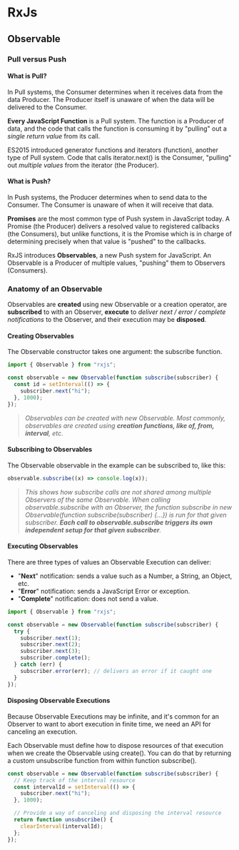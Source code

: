 # RxJs

## Observable

### Pull versus Push

#### What is Pull?

In Pull systems, the Consumer determines when it receives data from the data Producer. The Producer itself is unaware of when the data will be delivered to the Consumer.

**Every JavaScript Function** is a Pull system. The function is a Producer of data, and the code that calls the function is consuming it by "pulling" out a _single return value_ from its call.

ES2015 introduced generator functions and iterators (function), another type of Pull system. Code that calls iterator.next() is the Consumer, "pulling" out _multiple values_ from the iterator (the Producer).

#### What is Push?

In Push systems, the Producer determines when to send data to the Consumer. The Consumer is unaware of when it will receive that data.

**Promises** are the most common type of Push system in JavaScript today. A Promise (the Producer) delivers a resolved value to registered callbacks (the Consumers), but unlike functions, it is the Promise which is in charge of determining precisely when that value is "pushed" to the callbacks.

RxJS introduces **Observables**, a new Push system for JavaScript. An Observable is a Producer of multiple values, "pushing" them to Observers (Consumers).

### Anatomy of an Observable

Observables are **created** using new Observable or a creation operator, are **subscribed** to with an Observer, **execute** to _deliver next / error / complete notifications_ to the Observer, and their execution may be **disposed**.

#### Creating Observables

The Observable constructor takes one argument: the subscribe function.

```typescript
import { Observable } from "rxjs";

const observable = new Observable(function subscribe(subscriber) {
  const id = setInterval(() => {
    subscriber.next("hi");
  }, 1000);
});
```

> _Observables can be created with new Observable. Most commonly, observables are created using **creation functions, like of, from, interval**, etc_.

#### Subscribing to Observables

The Observable observable in the example can be subscribed to, like this:

```typescript
observable.subscribe((x) => console.log(x));
```

> _This shows how subscribe calls are not shared among multiple Observers of the same Observable. When calling observable.subscribe with an Observer, the function subscribe in new Observable(function subscribe(subscriber) {...}) is run for that given subscriber. **Each call to observable.subscribe triggers its own independent setup for that given subscriber**._

#### Executing Observables

There are three types of values an Observable Execution can deliver:

- "**Next**" notification: sends a value such as a Number, a String, an Object, etc.
- "**Error**" notification: sends a JavaScript Error or exception.
- "**Complete**" notification: does not send a value.

```typescript
import { Observable } from "rxjs";

const observable = new Observable(function subscribe(subscriber) {
  try {
    subscriber.next(1);
    subscriber.next(2);
    subscriber.next(3);
    subscriber.complete();
  } catch (err) {
    subscriber.error(err); // delivers an error if it caught one
  }
});
```

#### Disposing Observable Executions

Because Observable Executions may be infinite, and it's common for an Observer to want to abort execution in finite time, we need an API for canceling an execution.

Each Observable must define how to dispose resources of that execution when we create the Observable using create(). You can do that by returning a custom unsubscribe function from within function subscribe().

```typescript
const observable = new Observable(function subscribe(subscriber) {
  // Keep track of the interval resource
  const intervalId = setInterval(() => {
    subscriber.next("hi");
  }, 1000);

  // Provide a way of canceling and disposing the interval resource
  return function unsubscribe() {
    clearInterval(intervalId);
  };
});
```
